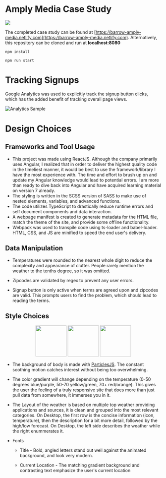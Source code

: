 # Amply Media Case Study

<img src="https://i.imgur.com/2XcwJ61.png">

The completed case study can be found at [https://barrow-amply-media.netlify.com](https://barrow-amply-media.netlify.com). Alternatively, this repository can be cloned and run at **localhost:8080**

`npm install`

`npm run start`

# Tracking Signups

Google Analytics was used to explicitly track the signup button clicks, which has the added benefit of tracking overall page views.

![Analytics Sample](https://i.imgur.com/fuZ7gyc.png)

# Design Choices

## Frameworks and Tool Usage

-   This project was made using ReactJS. Although the company primarily uses Angular, I realized that in order to deliver the highest quality code in the timeliest manner, it would be best to use the framework/library I have the most experience with. The time and effort to brush up on and update my Angular knowledge would lead to potential errors. I am more than ready to dive back into Angular and have acquired learning material on version 7 already.
-   The styling is written in the SCSS version of SASS to make use of nested elements, variables, and advanced functions.
-   The code utilizes TypeScript to drastically reduce runtime errors and self document components and data interaction.
-   A webpage manifest is created to generate metadata for the HTML file, match the theme of the site, and provide some offline functionality.
-   Webpack was used to transpile code using ts-loader and babel-loader. HTML, CSS, and JS are minified to speed the end user's delivery.

## Data Manipulation

-   Temperatures were rounded to the nearest whole digit to reduce the complexity and appearance of clutter. People rarely mention the weather to the tenths degree, so it was omitted.

-   Zipcodes are validated by regex to prevent any user errors.

-   Signup button is only active when terms are agreed upon and zipcodes are valid. This prompts users to find the problem, which should lead to reading the terms.

## Style Choices

<p align="center">
<img src="https://i.imgur.com/VkPvxFP.png" width=100>
<img src="https://i.imgur.com/lReFIIO.png" width=100>
<img src="https://i.imgur.com/faQ0mjc.png" width=100>
</p>

-   The background of body is made with [ParticlesJS](https://vincentgarreau.com/particles.js/). The constant soothing motion catches interest without being too overwhelming.

-   The color gradient will change depending on the temperature (0-50 degrees blue/purple, 50-70 yellow/green, 70+ red/orange). This gives the user the feeling of a truly responsive site that does more than just pull data from somewhere, it immerses you in it.

-   The Layout of the weather is based on multiple top weather providing applications and sources, it is clean and grouped into the most relevant categories. On Desktop, the first row is the concise information (icon, temperature), then the description for a bit more detail, followed by the high/low forecast. On Desktop, the left side describes the weather while the right enummerates it.

-   Fonts

    -   Title - Bold, angled letters stand out well against the animated background, and look very modern.

    -   Current Location - The matching gradient background and contrasting text emphasize the user's current location
